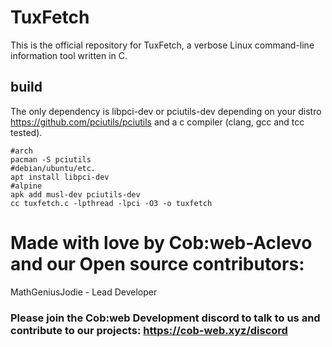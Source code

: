 # TuxFetch
This is the official repository for TuxFetch, a verbose Linux command-line information tool written in C.

## build

The only dependency is libpci-dev or pciutils-dev depending on your distro
https://github.com/pciutils/pciutils and a c compiler (clang, gcc and tcc tested).

```
#arch
pacman -S pciutils
#debian/ubuntu/etc.
apt install libpci-dev
#alpine
apk add musl-dev pciutils-dev
cc tuxfetch.c -lpthread -lpci -O3 -o tuxfetch
```

# Made with love by Cob:web-Aclevo and our Open source contributors:

MathGeniusJodie - Lead Developer

### Please join the Cob:web Development discord to talk to us and contribute to our projects: https://cob-web.xyz/discord

